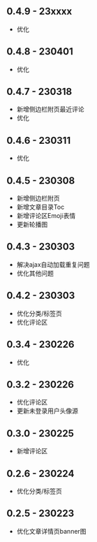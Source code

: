 ## 0.4.9 - 23xxxx
- 优化

## 0.4.8 - 230401
- 优化

## 0.4.7 - 230318
- 新增侧边栏附页最近评论
- 优化

## 0.4.6 - 230311
- 优化

## 0.4.5 - 230308
- 新增侧边栏附页
- 新增文章目录Toc
- 新增评论区Emoji表情
- 更新轮播图

## 0.4.3 - 230303
- 解决ajax自动加载重复问题
- 优化其他问题

## 0.4.2 - 230303
- 优化分类/标签页
- 优化评论区

## 0.3.4 - 230226
- 优化

## 0.3.2 - 230226
- 优化评论区
- 更新未登录用户头像源

## 0.3.0 - 230225
- 新增评论区

## 0.2.6 - 230224
- 优化分类/标签页

## 0.2.5 - 230223
- 优化文章详情页banner图